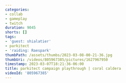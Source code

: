 ```yaml
---
categories:
- collab
- gameplay
- twitch
duration: 9045
shorts: []
tags:
- 'guest: shialatier'
- parkitect
- 'raiding: Raespark'
thumbPath: /assets/thumbs/2023-03-08-00-21-36.jpg
thumbUri: /videos/805967385/pictures/1627967950
timestamp: 2023-03-07T18:21:36-06:00
title: parkitect campaign playthrough | coral caldera
videoId: '805967385'
---
```

